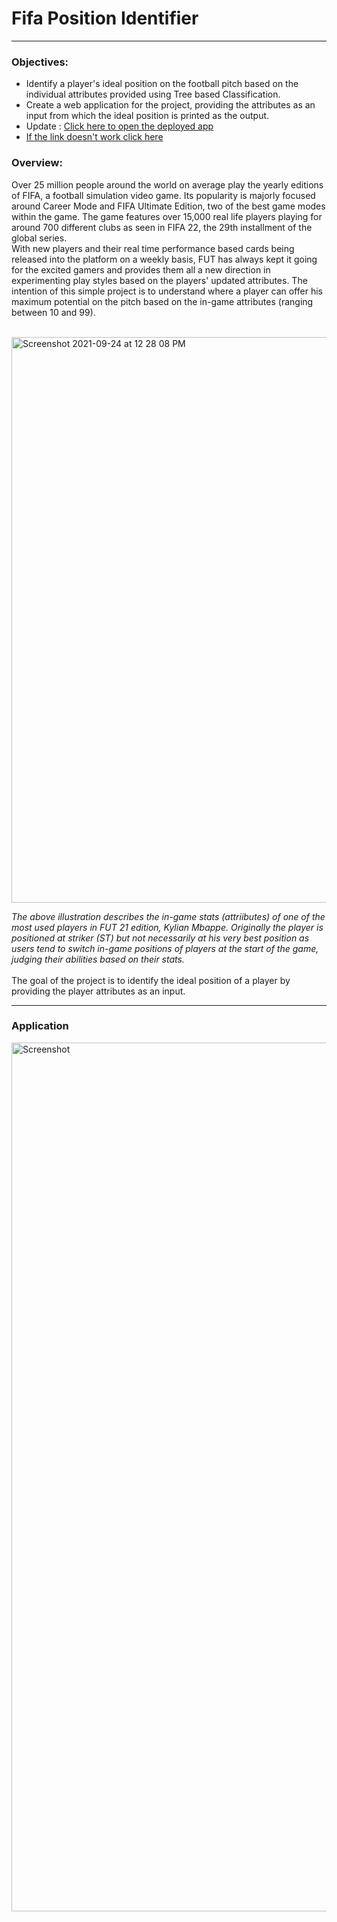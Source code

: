 # Fifa Position Identifier

----
### Objectives:
* Identify a player's ideal position on the football pitch based on the individual attributes provided using Tree based Classification.
* Create a web application for the project, providing the attributes as an input from which the ideal position is printed as the output.
* Update : [ Click here to open the deployed app](https://fifa22-position-identifier.herokuapp.com/)
* [ If the link doesn't work click here](https://share.streamlit.io/eashwar-22/fifa-position-identifier/main/app.py)

### Overview:


Over 25 million people around the world on average play the yearly editions of FIFA, 
a football simulation video game. Its popularity is majorly focused around Career Mode 
and FIFA Ultimate Edition, two of the best game modes within the game. 
The game features over 15,000 real life players playing for around 700 different clubs as seen in FIFA 22,
the 29th installment of the global series.<br>
With new players and their real time performance based cards being released into the platform on a weekly basis, FUT has always kept it going for the excited gamers 
and provides them all a new direction in experimenting play styles based on the players' updated
attributes. The intention of this simple project is to understand where a player can offer his maximum potential on the pitch 
based on the in-game attributes (ranging between 10 and 99).<br><br>

<img width="905" alt="Screenshot 2021-09-24 at 12 28 08 PM" src="https://user-images.githubusercontent.com/86509452/134633469-cf15d339-65e9-489f-b92e-6ddf2e3ba5fa.png">

_The above illustration describes the in-game stats (attriibutes) of one of the most used players in
FUT 21 edition, Kylian Mbappe. Originally the player is positioned at striker (ST) but not necessarily at his very best position as 
users tend to switch in-game positions of players at the start of the game, judging their abilities based on their stats._
<br><br>
The goal of the project is to identify the ideal position of a player by providing the player
attributes as an input.

---

### Application
<img width="1390" alt="Screenshot" src="https://user-images.githubusercontent.com/86509452/144723260-406c4978-ab5f-4941-ab47-c5421283478c.png">



